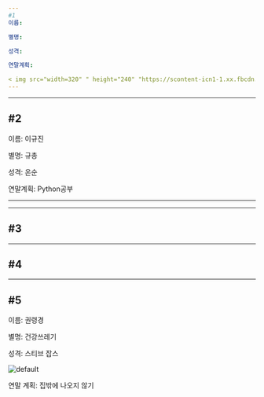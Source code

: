 ```yaml
---
#1
이름:

별명:

성격:

연말계획:

< img src="width=320" " height="240" "https://scontent-icn1-1.xx.fbcdn.net/v/t1.0-9/36722335_190504601616713_1426996518954467328_n.jpg?_nc_cat=102&_nc_ht=scontent-icn1-1.xx&oh=a7a8d3fe0273da425926fb48fc660f6c&oe=5C971DA4">
---
```

---
#2
---

이름: 이규진

별명: 규총

성격: 온순

연말계획: Python공부

---
---
#3
---
---
#4
---
---
#5
---

이름: 권령경

별명: 건강쓰레기

성격: 스티브 잡스

![default](https://user-images.githubusercontent.com/45252527/50433503-edce5480-091b-11e9-9de4-63a292ff028b.png)

연말 계획: 집밖에 나오지 않기
